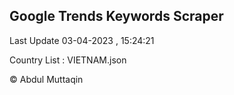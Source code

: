 

## Google Trends Keywords Scraper 
 
Last Update 03-04-2023 , 15:24:21

Country List :
VIETNAM.json



© Abdul Muttaqin 
